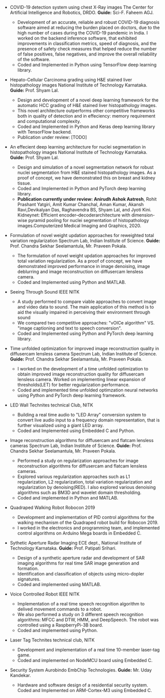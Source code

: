 
- COVID-19 detection system using chest X-Ray images
The Center for Artificial Intelligence and Robotics, DRDO. **Guide:** Sci-F. Faheem AGJ.
    - Development of an accurate, reliable and robust COVID-19 diagnosis software aimed at reducing the burden placed on doctors, due to the high number of cases during the COVID-19 pandemic in India. I worked on the backend inference software, that exhibited improvements in classification metrics, speed of diagnosis, and the presence of safety check measures that helped reduce the number of false positives, false negatives, and improve the overall reliability of the software. 
    - Coded and Implemented in Python using TensorFlow deep learning library.
- Hepato-Cellular Carcinoma grading using H\&E stained liver histopathology images
National Institute of Technology Karnataka. **Guide:** Prof. Shyam Lal.
    - Design and development of a novel deep learning framework for the automatic HCC grading of H\&E stained liver histopathology images.
    - This novel architecture outperforms other competitive frameworks both in quality of detection and in effeciency: memory requirement and computational complexity.
    - Coded and Implemented in Python and Keras deep learning library with TensorFlow backend. 
    - Publication under review: 
    [TODO]
- An effecient deep learning architecture for nuclei segmentation in histopathology images 
National Institute of Technology Karnataka. **Guide:** Prof. Shyam Lal.
    - Design and simulation of a novel segmentation network for robust nuclei segmentation from H\&E stained histopathology images. As a proof of concept, we have demonstrated this on breast and kidney tissue. 
    - Coded and Implemented in Python and PyTorch deep learning library. 
    - **Publication currently under review:**
    **Anirudh Ashok Aatresh**, Rohit Prashant Yatgiri, Amit Kumar Chanchal, Aman Kumar, Akansh Ravi,Devikalyan Das, Raghavendra BS, Shyam Lal, and Jyoti Kini. Kidneynet: Efficient encoder–decoderarchitecture with dimension-wise pyramid pooling for nuclei segmentation of histopathology images.Computerized Medical Imaging and Graphics, 2020.

- Formulation of novel weight updation approaches for reweighted total variation regularization
Spectrum Lab, Indian Institute of Science. **Guide:** Prof. Chandra Sekhar Seelamantula, Mr. Praveen Pokala. 
    - The formulation of novel weight updation approaches for improved total variation regularization. As a proof of concept, we have demonstrated improved performance in image denoising, image deblurring and image reconstruction on diffusercam lensless camera.
    - Coded and Implemented using Python and MATLAB.

- Seeing Through Sound
IEEE NITK 
    - A study performed to compare viable approaches to convert image and video data to sound. The main application of this method is to aid the visually impaired in perceiving their environment through sound
    - We compared two competitive approaches: "vOICe algorithm" VS. "image captioning and text to speech conversion".
    - Coded and Implemented using Python and PyTorch deep learning library.

- Time unfolded optimization for improved image reconstruction quality in diffusercam lensless camera
Spectrum Lab, Indian Institute of Science. **Guide:** Prof. Chandra Sekhar Seelamantula, Mr. Praveen Pokala. 
    - I worked on the development of a time unfolded optimization to obtain improved image reconstruction quality for diffusercam lensless camera. Worked on implementing linear expansion of thresholds(LET) for better regularization performance. 
    - Coded and implemented time unfolded optimzation neural networks using Python and PyTorch deep learning framework. 

- LED Wall
Technites technical Club, NITK
    - Building a real time audio to "LED Array" conversion system to convert live audio input to a frequency domain representation, that is further visualized using a giant LED array. 
    - Coded and Implemented using Embedded C and Python. 

- Image reconstruction algorithms for diffusercam and flatcam lensless cameras
Spectrum Lab, Indian Institute of Science. **Guide:** Prof. Chandra Sekhar Seelamantula, Mr. Praveen Pokala. 
    - Performed a study on regularization approaches for image reconstruction algorithms for diffusercam and flatcam lensless cameras. 
    - Explored various regularization approaches such as L1 regularization, L2 regularization, total variation regularization and regularization by denoising(RED). I also explored various denoising algorithms such as BM3D and wavelet domain thresholding. 
    - Coded and implemented in Python and MATLAB.

- Quadraped Walking Robot
Robocon 2019
    - Development and implementation of PID control algorithms for the walking mechanism of the Quadraped robot build for Robocon 2019. 
    - I worked in the electronics and programming team, and implemented control algorithms on Arduino Mega boards in Embedded C. 

- Sythetic Aperture Radar Imaging
ECE dept., National Institute of Technology Karnataka. **Guide:** Prof. Patipati Srihari.
    - Design of a synthetic aperture radar and development of SAR imaging algorithms for real time SAR image generation and formation.
    - Identification and classification of objects using micro-dopler signatures.
    - Coded and implemented using MATLAB.

- Voice Controlled Robot
IEEE NITK
    - Implementation of a real time speech recognition algorithm to delived movement commands to a robot.
    - We also performed a study on 3 different speech recognition algorithms: MFCC and DTW, HMM, and DeepSpeech. The robot was controlled using a RaspberryPi-3B board.
    - Coded and implemented using Python.

- Laser Tag
Technites technical club, NITK
    - Development and implementation of a real time 10-member laser-tag game.
    - Coded and implemented on NodeMCU board using Embedded C. 

- Security System 
Aurobindo EmbChip Technologies. **Guide:** Mr. Uday Kandekar.
    - Hardware and software design of a residential security system. Coded and Implemented on ARM-Cortex-M3 using Embedded C.

